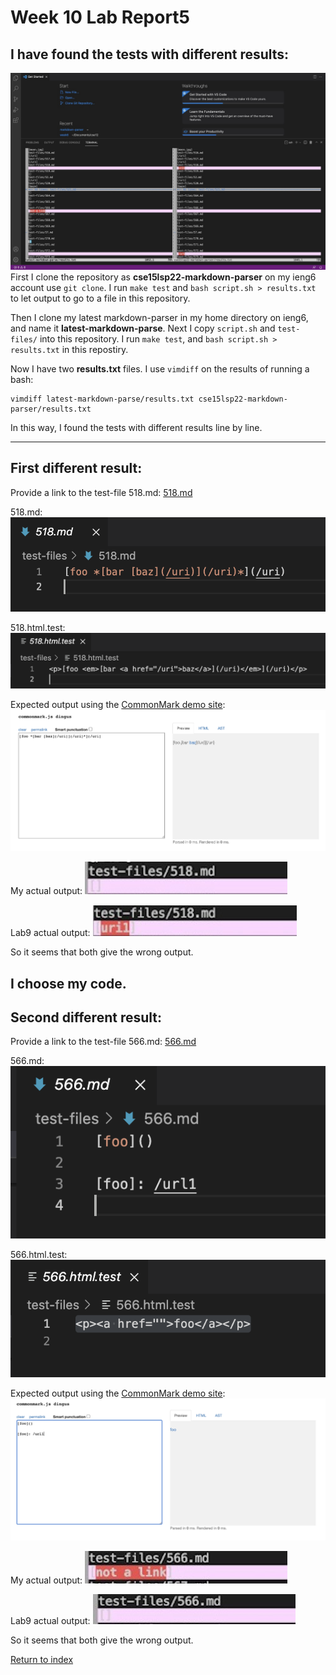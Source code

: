 # **Week 10 Lab Report5**
## I have found the tests with different results:
![vim1.jpg](vim1.jpg)
First I clone the repository as **cse15lsp22-markdown-parser** on my ieng6 account use `git clone`. I run `make test` and `bash script.sh > results.txt` to let output to go to a file in this repository.

Then I clone my latest markdown-parser in my home directory on ieng6, and name it **latest-markdown-parse**. Next I copy `script.sh` and `test-files/` into this repository. I run `make test`, and `bash script.sh > results.txt` in this repostiry.

Now I have two **results.txt** files. I use `vimdiff` on the results of running a bash:
```
vimdiff latest-markdown-parse/results.txt cse15lsp22-markdown-parser/results.txt
```
In this way, I found the tests with different results line by line.

---
## First different result:
Provide a link to the test-file 518.md: [518.md](https://github.com/lineup30min/lab9/blob/main/518.md)

518.md:
![5181.png](5181.png)

518.html.test:
![5182.png](5182.png)

Expected output using the [CommonMark demo site](https://spec.commonmark.org/dingus/):
![518output.png](518output.png)

My actual output:
![518me.png](518me.png)

Lab9 actual output:
![518ot.png](518ot.png)

So it seems that both give the wrong output.

I choose my code. 
---
## Second different result:
Provide a link to the test-file 566.md: [566.md](https://github.com/lineup30min/lab9/blob/main/566.md)

566.md:
![5661.png](5661.png)

566.html.test:
![5662.png](5662.png)

Expected output using the [CommonMark demo site](https://spec.commonmark.org/dingus/):
![566output.png](566output.png)

My actual output:
![566me.png](566me.png)

Lab9 actual output:
![566ot.png](566ot.png)

So it seems that both give the wrong output.

[Return to index](https://lineup30min.github.io/cse15l-lab-reports/)